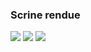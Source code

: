 <h3> Scrine rendue</h3>
<img src="captures/Capture.PNG">
<img src="captures/Capture1.PNG">
<img src="captures/capture2.PNG">